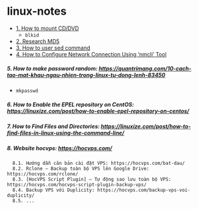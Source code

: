 # linux-notes

- [1. How to mount CD/DVD](https://linuxconfig.org/how-to-mount-cd-dvd-rom-on-centos-rhel-linux)
  + `blkid`
- [2. Research MD5](https://quantrimang.com/md5-cua-1-file-la-gi-118565)
- [3. How to user sed command](https://www.hostinger.vn/huong-dan/huong-dan-su-dung-sed-command)
- [4. How to Configure Network Connection Using ‘nmcli’ Tool](https://www.tecmint.com/nmcli-configure-network-connection/)
##### 5. How to make password random: https://quantrimang.com/10-cach-tao-mat-khau-ngau-nhien-trong-linux-tu-dong-lenh-83450
  - `mkpasswd`
##### 6. How to Enable the EPEL repository on CentOS: https://linuxize.com/post/how-to-enable-epel-repository-on-centos/
##### 7. How to Find Files and Directories: https://linuxize.com/post/how-to-find-files-in-linux-using-the-command-line/
##### 8. Website hocvps: https://hocvps.com/
      8.1. Hướng dẫn căn bản cài đặt VPS: https://hocvps.com/bat-dau/
      8.2. Rclone – Backup toàn bộ VPS lên Google Drive: https://hocvps.com/rclone/
      8.3. [HocVPS Script Plugin] – Tự động sao lưu toàn bộ VPS: https://hocvps.com/hocvps-script-plugin-backup-vps/
      8.4. Backup VPS với Duplicity: https://hocvps.com/backup-vps-voi-duplicity/
      8.5. ...
      
